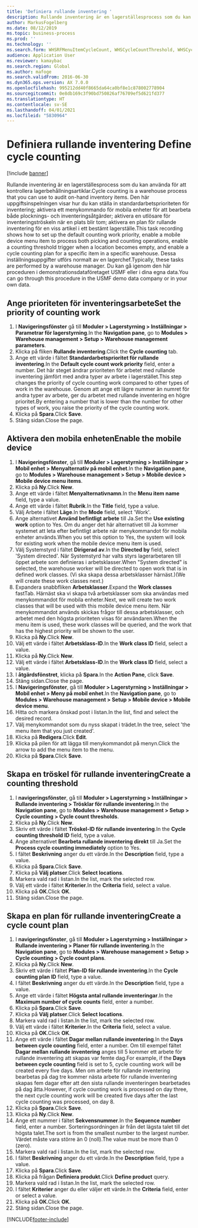 ```yaml
---
title: 'Definiera rullande inventering '
description: Rullande inventering är en lagerställesprocess som du kan använda för att kontrollera lagerbehållningsartiklar.
author: MarkusFogelberg
ms.date: 08/12/2019
ms.topic: business-process
ms.prod: ''
ms.technology: ''
ms.search.form: WHSRFMenuItemCycleCount, WHSCycleCountThreshold, WHSCycleCountPlan, WHSCycleCountPlanListPage, WHSParameters, WHSRFMenu, WHSRFMenuItem
audience: Application User
ms.reviewer: kamaybac
ms.search.region: Global
ms.author: mafoge
ms.search.validFrom: 2016-06-30
ms.dyn365.ops.version: AX 7.0.0
ms.openlocfilehash: 995212dd40f8665da64ca0bf8e1c878002778904
ms.sourcegitcommit: 0e8db169c3f90bd750826af76709ef5d621fd377
ms.translationtype: HT
ms.contentlocale: sv-SE
ms.lasthandoff: 04/01/2021
ms.locfileid: "5830964"
---
```

# <a name="define-cycle-counting"></a><span data-ttu-id="8729a-103">Definiera rullande inventering </span><span class="sxs-lookup"><span data-stu-id="8729a-103">Define cycle counting</span></span> 

[!include [banner](../../includes/banner.md)]

<span data-ttu-id="8729a-104">Rullande inventering är en lagerställesprocess som du kan använda för att kontrollera lagerbehållningsartiklar.</span><span class="sxs-lookup"><span data-stu-id="8729a-104">Cycle counting is a warehouse process that you can use to audit on-hand inventory items.</span></span> <span data-ttu-id="8729a-105">Den här uppgiftsinspelningen visar hur du kan ställa in standardarbetsprioriteten för inventering; aktivera ett menykommando för mobila enheter för att bearbeta både plocknings- och inventeringsåtgärder; aktivera en utlösare för inventeringströskeln när en plats blir tom; aktivera en plan för rullande inventering för en viss artikel i ett bestämt lagerställe.</span><span class="sxs-lookup"><span data-stu-id="8729a-105">This task recording shows how to set up the default counting work priority, enable a mobile device menu item to process both picking and counting operations, enable a counting threshold trigger when a location becomes empty, and enable a cycle counting plan for a specific item in a specific warehouse.</span></span> <span data-ttu-id="8729a-106">Dessa inställningsuppgifter utförs normalt av en lagerchef.</span><span class="sxs-lookup"><span data-stu-id="8729a-106">Typically, these tasks are performed by a warehouse manager.</span></span> <span data-ttu-id="8729a-107">Du kan gå igenom den här proceduren i demonstrationsdataföretaget USMF eller i dina egna data.</span><span class="sxs-lookup"><span data-stu-id="8729a-107">You can go through this procedure in the USMF demo data company or in your own data.</span></span>


## <a name="set-the-priority-of-counting-work"></a><span data-ttu-id="8729a-108">Ange prioriteten för inventeringsarbete</span><span class="sxs-lookup"><span data-stu-id="8729a-108">Set the priority of counting work</span></span>
1. <span data-ttu-id="8729a-109">I **Navigeringsfönster** gå till **Moduler > Lagerstyrning > Inställningar > Parametrar för lagerstyrning**.</span><span class="sxs-lookup"><span data-stu-id="8729a-109">In the **Navigation pane**, go to **Modules > Warehouse management > Setup > Warehouse management parameters**.</span></span>
2. <span data-ttu-id="8729a-110">Klicka på fliken **Rullande inventering**.</span><span class="sxs-lookup"><span data-stu-id="8729a-110">Click the **Cycle counting** tab.</span></span>
3. <span data-ttu-id="8729a-111">Ange ett värde i fältet **Standardarbetsprioritet för rullande inventering**.</span><span class="sxs-lookup"><span data-stu-id="8729a-111">In the **Default cycle count work priority** field, enter a number.</span></span> <span data-ttu-id="8729a-112">Det här steget ändrar prioriteten för arbetet med rullande inventering jämfört med andra typer av arbete i lagerstället.</span><span class="sxs-lookup"><span data-stu-id="8729a-112">This step changes the priority of cycle counting work compared to other types of work in the warehouse.</span></span> <span data-ttu-id="8729a-113">Genom att ange ett lägre nummer än numret för andra typer av arbete, ger du arbetet med rullande inventering en högre prioritet.</span><span class="sxs-lookup"><span data-stu-id="8729a-113">By entering a number that is lower than the number for other types of work, you raise the priority of the cycle counting work.</span></span>  
4. <span data-ttu-id="8729a-114">Klicka på **Spara**.</span><span class="sxs-lookup"><span data-stu-id="8729a-114">Click **Save**.</span></span>
5. <span data-ttu-id="8729a-115">Stäng sidan.</span><span class="sxs-lookup"><span data-stu-id="8729a-115">Close the page.</span></span>

## <a name="enable-the-mobile-device"></a><span data-ttu-id="8729a-116">Aktivera den mobila enheten</span><span class="sxs-lookup"><span data-stu-id="8729a-116">Enable the mobile device</span></span>
1. <span data-ttu-id="8729a-117">I **Navigeringsfönster**, gå till **Moduler > Lagerstyrning > Inställningar > Mobil enhet > Menyalternativ på mobil enhet**.</span><span class="sxs-lookup"><span data-stu-id="8729a-117">In the **Navigation pane**, go to **Modules > Warehouse management > Setup > Mobile device > Mobile device menu items**.</span></span>
2. <span data-ttu-id="8729a-118">Klicka på **Ny**.</span><span class="sxs-lookup"><span data-stu-id="8729a-118">Click **New**.</span></span>
3. <span data-ttu-id="8729a-119">Ange ett värde i fältet **Menyalternativnamn**.</span><span class="sxs-lookup"><span data-stu-id="8729a-119">In the **Menu item name** field, type a value.</span></span>
4. <span data-ttu-id="8729a-120">Ange ett värde i fältet **Rubrik**.</span><span class="sxs-lookup"><span data-stu-id="8729a-120">In the **Title** field, type a value.</span></span>
5. <span data-ttu-id="8729a-121">Välj Arbete i fältet **Läge**.</span><span class="sxs-lookup"><span data-stu-id="8729a-121">In the **Mode** field, select 'Work'.</span></span>
6. <span data-ttu-id="8729a-122">Ange alternativet **Använd befintligt arbete** till Ja.</span><span class="sxs-lookup"><span data-stu-id="8729a-122">Set the **Use existing work** option to Yes.</span></span> <span data-ttu-id="8729a-123">Om du anger det här alternativet till Ja kommer systemet att leta efter befintligt arbete när menykommandot för mobila enheter används.</span><span class="sxs-lookup"><span data-stu-id="8729a-123">When you set this option to Yes, the system will look for existing work when the mobile device menu item is used.</span></span>  
7. <span data-ttu-id="8729a-124">Välj Systemstyrd i fältet **Dirigerad av**.</span><span class="sxs-lookup"><span data-stu-id="8729a-124">In the **Directed by** field, select 'System directed'.</span></span> <span data-ttu-id="8729a-125">När Systemstyrd har valts styrs lagerarbetaren till öppet arbete som definieras i arbetsklasser.</span><span class="sxs-lookup"><span data-stu-id="8729a-125">When "System directed" is selected, the warehouse worker will be directed to open work that is in defined work classes.</span></span> <span data-ttu-id="8729a-126">(Vi ska skapa dessa arbetsklasser härnäst.)</span><span class="sxs-lookup"><span data-stu-id="8729a-126">(We will create these work classes next.)</span></span>  
8. <span data-ttu-id="8729a-127">Expandera snabbfliken **Arbetsklasser**.</span><span class="sxs-lookup"><span data-stu-id="8729a-127">Expand the **Work classes** fastTab.</span></span> <span data-ttu-id="8729a-128">Härnäst ska vi skapa två arbetsklasser som ska användas med menykommandot för mobila enheter.</span><span class="sxs-lookup"><span data-stu-id="8729a-128">Next, we will create two work classes that will be used with this mobile device menu item.</span></span> <span data-ttu-id="8729a-129">När menykommandot används skickas frågor till dessa arbetsklasser, och arbetet med den högsta prioriteten visas för användaren.</span><span class="sxs-lookup"><span data-stu-id="8729a-129">When the menu item is used, these work classes will be queried, and the work that has the highest priority will be shown to the user.</span></span>  
9. <span data-ttu-id="8729a-130">Klicka på **Ny**.</span><span class="sxs-lookup"><span data-stu-id="8729a-130">Click **New**.</span></span>
10. <span data-ttu-id="8729a-131">Välj ett värde i fältet **Arbetsklass-ID**.</span><span class="sxs-lookup"><span data-stu-id="8729a-131">In the **Work class ID** field, select a value.</span></span>
11. <span data-ttu-id="8729a-132">Klicka på **Ny**.</span><span class="sxs-lookup"><span data-stu-id="8729a-132">Click **New**.</span></span>
12. <span data-ttu-id="8729a-133">Välj ett värde i fältet **Arbetsklass-ID**.</span><span class="sxs-lookup"><span data-stu-id="8729a-133">In the **Work class ID** field, select a value.</span></span>
13. <span data-ttu-id="8729a-134">I **åtgärdsfönstret**, klicka på **Spara**.</span><span class="sxs-lookup"><span data-stu-id="8729a-134">In the **Action Pane**, click **Save**.</span></span>
14. <span data-ttu-id="8729a-135">Stäng sidan.</span><span class="sxs-lookup"><span data-stu-id="8729a-135">Close the page.</span></span>
15. <span data-ttu-id="8729a-136">I **Navigeringsfönster**, gå till **Moduler > Lagerstyrning > Inställningar > Mobil enhet > Meny på mobil enhet**.</span><span class="sxs-lookup"><span data-stu-id="8729a-136">In the **Navigation pane**, go to **Modules > Warehouse management > Setup > Mobile device > Mobile device menu**.</span></span>
16. <span data-ttu-id="8729a-137">Hitta och markera önskad post i listan.</span><span class="sxs-lookup"><span data-stu-id="8729a-137">In the list, find and select the desired record.</span></span>
17. <span data-ttu-id="8729a-138">Välj menykommandot som du nyss skapat i trädet.</span><span class="sxs-lookup"><span data-stu-id="8729a-138">In the tree, select 'the menu item that you just created'.</span></span>
18. <span data-ttu-id="8729a-139">Klicka på **Redigera**.</span><span class="sxs-lookup"><span data-stu-id="8729a-139">Click **Edit**.</span></span>
19. <span data-ttu-id="8729a-140">Klicka på pilen för att lägga till menykommandot på menyn.</span><span class="sxs-lookup"><span data-stu-id="8729a-140">Click the arrow to add the menu item to the menu.</span></span>
20. <span data-ttu-id="8729a-141">Klicka på **Spara**.</span><span class="sxs-lookup"><span data-stu-id="8729a-141">Click **Save**.</span></span>

## <a name="create-a-counting-threshold"></a><span data-ttu-id="8729a-142">Skapa en tröskel för rullande inventering</span><span class="sxs-lookup"><span data-stu-id="8729a-142">Create a counting threshold</span></span>
1. <span data-ttu-id="8729a-143">I **navigeringsfönster**, gå till **Moduler > Lagerstyrning > Inställningar > Rullande inventering > Trösklar för rullande inventering**.</span><span class="sxs-lookup"><span data-stu-id="8729a-143">In the **Navigation pane**, go to **Modules > Warehouse management > Setup > Cycle counting > Cycle count thresholds**.</span></span>
2. <span data-ttu-id="8729a-144">Klicka på **Ny**.</span><span class="sxs-lookup"><span data-stu-id="8729a-144">Click **New**.</span></span>
3. <span data-ttu-id="8729a-145">Skriv ett värde i fältet **Tröskel-ID för rullande inventering**.</span><span class="sxs-lookup"><span data-stu-id="8729a-145">In the **Cycle counting threshold ID** field, type a value.</span></span>
4. <span data-ttu-id="8729a-146">Ange alternativet **Bearbeta rullande inventering direkt** till Ja.</span><span class="sxs-lookup"><span data-stu-id="8729a-146">Set the **Process cycle counting immediately** option to Yes.</span></span>
5. <span data-ttu-id="8729a-147">I fältet **Beskrivning** anger du ett värde.</span><span class="sxs-lookup"><span data-stu-id="8729a-147">In the **Description** field, type a value.</span></span>
6. <span data-ttu-id="8729a-148">Klicka på **Spara**.</span><span class="sxs-lookup"><span data-stu-id="8729a-148">Click **Save**.</span></span>
7. <span data-ttu-id="8729a-149">Klicka på **Välj platser**.</span><span class="sxs-lookup"><span data-stu-id="8729a-149">Click **Select locations**.</span></span>
8. <span data-ttu-id="8729a-150">Markera vald rad i listan.</span><span class="sxs-lookup"><span data-stu-id="8729a-150">In the list, mark the selected row.</span></span>
9. <span data-ttu-id="8729a-151">Välj ett värde i fältet **Kriterier**.</span><span class="sxs-lookup"><span data-stu-id="8729a-151">In the **Criteria** field, select a value.</span></span>
10. <span data-ttu-id="8729a-152">Klicka på **OK**.</span><span class="sxs-lookup"><span data-stu-id="8729a-152">Click **OK**.</span></span>
11. <span data-ttu-id="8729a-153">Stäng sidan.</span><span class="sxs-lookup"><span data-stu-id="8729a-153">Close the page.</span></span>

## <a name="create-a-cycle-count-plan"></a><span data-ttu-id="8729a-154">Skapa en plan för rullande inventering</span><span class="sxs-lookup"><span data-stu-id="8729a-154">Create a cycle count plan</span></span>
1. <span data-ttu-id="8729a-155">I **navigeringsfönster**, gå till **Moduler > Lagerstyrning > Inställningar > Rullande inventering > Planer för rullande inventering**.</span><span class="sxs-lookup"><span data-stu-id="8729a-155">In the **Navigation pane**, go to **Modules > Warehouse management > Setup > Cycle counting > Cycle count plans**.</span></span>
2. <span data-ttu-id="8729a-156">Klicka på **Ny**.</span><span class="sxs-lookup"><span data-stu-id="8729a-156">Click **New**.</span></span>
3. <span data-ttu-id="8729a-157">Skriv ett värde i fältet **Plan-ID för rullande inventering**.</span><span class="sxs-lookup"><span data-stu-id="8729a-157">In the **Cycle counting plan ID** field, type a value.</span></span>
4. <span data-ttu-id="8729a-158">I fältet **Beskrivning** anger du ett värde.</span><span class="sxs-lookup"><span data-stu-id="8729a-158">In the **Description** field, type a value.</span></span>
5. <span data-ttu-id="8729a-159">Ange ett värde i fältet **Högsta antal rullande inventeringar**.</span><span class="sxs-lookup"><span data-stu-id="8729a-159">In the **Maximum number of cycle counts** field, enter a number.</span></span>
6. <span data-ttu-id="8729a-160">Klicka på **Spara**.</span><span class="sxs-lookup"><span data-stu-id="8729a-160">Click **Save**.</span></span>
7. <span data-ttu-id="8729a-161">Klicka på **Välj platser**.</span><span class="sxs-lookup"><span data-stu-id="8729a-161">Click **Select locations**.</span></span>
8. <span data-ttu-id="8729a-162">Markera vald rad i listan.</span><span class="sxs-lookup"><span data-stu-id="8729a-162">In the list, mark the selected row.</span></span>
9. <span data-ttu-id="8729a-163">Välj ett värde i fältet **Kriterier**.</span><span class="sxs-lookup"><span data-stu-id="8729a-163">In the **Criteria** field, select a value.</span></span>
10. <span data-ttu-id="8729a-164">Klicka på **OK**.</span><span class="sxs-lookup"><span data-stu-id="8729a-164">Click **OK**.</span></span>
11. <span data-ttu-id="8729a-165">Ange ett värde i fältet **Dagar mellan rullande inventering**.</span><span class="sxs-lookup"><span data-stu-id="8729a-165">In the **Days between cycle counting** field, enter a number.</span></span> <span data-ttu-id="8729a-166">Om till exempel fältet **Dagar mellan rullande inventering** anges till 5 kommer ett arbete för rullande inventering att skapas var femte dag.</span><span class="sxs-lookup"><span data-stu-id="8729a-166">For example, if the **Days between cycle counting** field is set to 5, cycle counting work will be created every five days.</span></span> <span data-ttu-id="8729a-167">Men om arbete för rullande inventering bearbetas på dag tre kommer nästa arbete för rullande inventering skapas fem dagar efter att den sista rullande inventeringen bearbetades på dag åtta.</span><span class="sxs-lookup"><span data-stu-id="8729a-167">However, if cycle counting work is processed on day three, the next cycle counting work will be created five days after the last cycle counting was processed, on day 8.</span></span>  
12. <span data-ttu-id="8729a-168">Klicka på **Spara**.</span><span class="sxs-lookup"><span data-stu-id="8729a-168">Click **Save**.</span></span>
13. <span data-ttu-id="8729a-169">Klicka på **Ny**.</span><span class="sxs-lookup"><span data-stu-id="8729a-169">Click **New**.</span></span>
14. <span data-ttu-id="8729a-170">Ange ett nummer i fältet **Sekvensnummer**.</span><span class="sxs-lookup"><span data-stu-id="8729a-170">In the **Sequence number** field, enter a number.</span></span> <span data-ttu-id="8729a-171">Sorteringsordningen är från det lägsta talet till det högsta talet.</span><span class="sxs-lookup"><span data-stu-id="8729a-171">The sort is from the smallest number to the largest number.</span></span> <span data-ttu-id="8729a-172">Värdet måste vara större än 0 (noll).</span><span class="sxs-lookup"><span data-stu-id="8729a-172">The value must be more than 0 (zero).</span></span>  
15. <span data-ttu-id="8729a-173">Markera vald rad i listan.</span><span class="sxs-lookup"><span data-stu-id="8729a-173">In the list, mark the selected row.</span></span>
16. <span data-ttu-id="8729a-174">I fältet **Beskrivning** anger du ett värde.</span><span class="sxs-lookup"><span data-stu-id="8729a-174">In the **Description** field, type a value.</span></span>
17. <span data-ttu-id="8729a-175">Klicka på **Spara**.</span><span class="sxs-lookup"><span data-stu-id="8729a-175">Click **Save**.</span></span>
18. <span data-ttu-id="8729a-176">Klicka på frågan **Definiera produkt**.</span><span class="sxs-lookup"><span data-stu-id="8729a-176">Click **Define product** query.</span></span>
19. <span data-ttu-id="8729a-177">Markera vald rad i listan.</span><span class="sxs-lookup"><span data-stu-id="8729a-177">In the list, mark the selected row.</span></span>
20. <span data-ttu-id="8729a-178">I fältet **Kriterier** anger du eller väljer ett värde.</span><span class="sxs-lookup"><span data-stu-id="8729a-178">In the **Criteria** field, enter or select a value.</span></span>
21. <span data-ttu-id="8729a-179">Klicka på **OK**.</span><span class="sxs-lookup"><span data-stu-id="8729a-179">Click **OK**.</span></span>
22. <span data-ttu-id="8729a-180">Stäng sidan.</span><span class="sxs-lookup"><span data-stu-id="8729a-180">Close the page.</span></span>



[!INCLUDE[footer-include](../../../includes/footer-banner.md)]